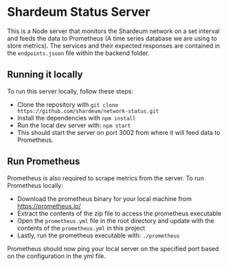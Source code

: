 # Shardeum Status Server

This is a Node server that monitors the Shardeum network on a set interval and feeds the data to Prometheus (A time series database we are using to store metrics).
The services and their expected responses are contained in the `endpoints.jsoon` file within the backend folder.

## Running it locally

To run this server locally, follow these steps:

* Clone the repository with `git clone https://github.com/shardeum/network-status.git`
* Install the dependencies with `npm install`
* Run the local dev server with: `npm start`
* This should start the server on port 3002 from where it will feed data to Prometheus.


## Run Prometheus
Prometheus is also required to scrape metrics from the server. To run Prometheus locally:
* Download the prometheus binary for your local machine from https://prometheus.io/
* Extract the contents of the zip file to access the prometheus executable
* Open the `prometheus.yml` file in the root directory and update with the contents of the `prometheus.yml` in this project
* Lastly, run the prometheus executable with: `./prometheus`

Prometheus should now ping your local server on the specified port based on the configuration in the yml file.